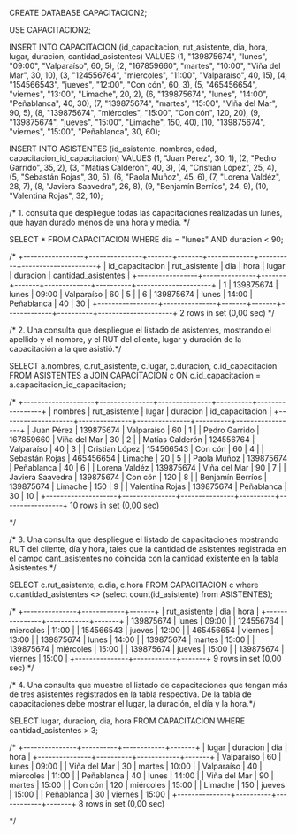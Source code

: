 CREATE DATABASE CAPACITACION2;

USE CAPACITACION2;

INSERT INTO CAPACITACION
(id_capacitacion, rut_asistente, dia, hora, lugar, duracion, cantidad_asistentes)
VALUES
(1, "139875674", "lunes", "09:00", "Valparaíso", 60, 5),
(2, "167859660", "martes", "10:00", "Viña del Mar", 30, 10),
(3, "124556764", "miercoles", "11:00", "Valparaíso", 40, 15),
(4, "154566543", "jueves", "12:00", "Con cón", 60, 3),
(5, "465456654", "viernes", "13:00", "Limache", 20, 2),
(6, "139875674", "lunes", "14:00", "Peñablanca", 40, 30),
(7, "139875674", "martes", "15:00", "Viña del Mar", 90, 5),
(8, "139875674", "miércoles", "15:00", "Con cón", 120, 20),
(9, "139875674", "jueves", "15:00", "Limache", 150, 40),
(10, "139875674", "viernes", "15:00", "Peñablanca", 30, 60);

INSERT INTO ASISTENTES
(id_asistente, nombres, edad, capacitacion_id_capacitacion)
VALUES
(1, "Juan Pérez", 30, 1),
(2, "Pedro Garrido", 35, 2),
(3, "Matías Calderón", 40, 3),
(4, "Cristian López", 25, 4),
(5, "Sebastán Rojas", 30, 5),
(6, "Paola Muñoz", 45, 6),
(7, "Lorena Valdéz", 28, 7),
(8, "Javiera Saavedra", 26, 8),
(9, "Benjamín Berríos", 24, 9),
(10, "Valentina Rojas", 32, 10);

/* 1. consulta que despliegue todas las capacitaciones realizadas un lunes, que hayan
durado menos de una hora y media. */

SELECT * FROM CAPACITACION
WHERE dia = "lunes"
AND duracion < 90;

/*
+-----------------+---------------+-------+-------+-------------+----------+---------------------+
| id_capacitacion | rut_asistente | dia   | hora  | lugar       | duracion | cantidad_asistentes |
+-----------------+---------------+-------+-------+-------------+----------+---------------------+
|               1 | 139875674     | lunes | 09:00 | Valparaíso  |       60 |                   5 |
|               6 | 139875674     | lunes | 14:00 | Peñablanca  |       40 |                  30 |
+-----------------+---------------+-------+-------+-------------+----------+---------------------+
2 rows in set (0,00 sec)
*/

/* 2. Una consulta que despliegue el listado de asistentes, mostrando el apellido y el nombre,
y el RUT del cliente, lugar y duración de la capacitación a la que asistió.*/

SELECT a.nombres, c.rut_asistente, c.lugar, c.duracion, c.id_capacitacion
FROM ASISTENTES a
JOIN CAPACITACION c
ON c.id_capacitacion = a.capacitacion_id_capacitacion;

/*
+--------------------+---------------+---------------+----------+-----------------+
| nombres            | rut_asistente | lugar         | duracion | id_capacitacion |
+--------------------+---------------+---------------+----------+-----------------+
| Juan Pérez         | 139875674     | Valparaíso    |       60 |               1 |
| Pedro Garrido      | 167859660     | Viña del Mar  |       30 |               2 |
| Matías Calderón    | 124556764     | Valparaíso    |       40 |               3 |
| Cristian López     | 154566543     | Con cón       |       60 |               4 |
| Sebastán Rojas     | 465456654     | Limache       |       20 |               5 |
| Paola Muñoz        | 139875674     | Peñablanca    |       40 |               6 |
| Lorena Valdéz      | 139875674     | Viña del Mar  |       90 |               7 |
| Javiera Saavedra   | 139875674     | Con cón       |      120 |               8 |
| Benjamín Berríos   | 139875674     | Limache       |      150 |               9 |
| Valentina Rojas    | 139875674     | Peñablanca    |       30 |              10 |
+--------------------+---------------+---------------+----------+-----------------+
10 rows in set (0,00 sec)

*/

/* 3. Una consulta que despliegue el listado de capacitaciones mostrando RUT del cliente, día
y hora, tales que la cantidad de asistentes registrada en el campo cant_asistentes no
coincida con la cantidad existente en la tabla Asistentes.*/

SELECT c.rut_asistente, c.dia, c.hora
FROM CAPACITACION c
where c.cantidad_asistentes <> (select count(id_asistente) from ASISTENTES);

/*
+---------------+------------+-------+
| rut_asistente | dia        | hora  |
+---------------+------------+-------+
| 139875674     | lunes      | 09:00 |
| 124556764     | miercoles  | 11:00 |
| 154566543     | jueves     | 12:00 |
| 465456654     | viernes    | 13:00 |
| 139875674     | lunes      | 14:00 |
| 139875674     | martes     | 15:00 |
| 139875674     | miércoles  | 15:00 |
| 139875674     | jueves     | 15:00 |
| 139875674     | viernes    | 15:00 |
+---------------+------------+-------+
9 rows in set (0,00 sec)
*/

/* 4. Una consulta que muestre el listado de capacitaciones que tengan más de tres
asistentes registrados en la tabla respectiva. De la tabla de capacitaciones debe mostrar
el lugar, la duración, el día y la hora.*/

SELECT lugar, duracion, dia, hora FROM CAPACITACION
WHERE cantidad_asistentes > 3;

/*
+---------------+----------+------------+-------+
| lugar         | duracion | dia        | hora  |
+---------------+----------+------------+-------+
| Valparaíso    |       60 | lunes      | 09:00 |
| Viña del Mar  |       30 | martes     | 10:00 |
| Valparaíso    |       40 | miercoles  | 11:00 |
| Peñablanca    |       40 | lunes      | 14:00 |
| Viña del Mar  |       90 | martes     | 15:00 |
| Con cón       |      120 | miércoles  | 15:00 |
| Limache       |      150 | jueves     | 15:00 |
| Peñablanca    |       30 | viernes    | 15:00 |
+---------------+----------+------------+-------+
8 rows in set (0,00 sec)

*/